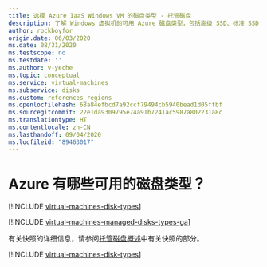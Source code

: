 ```yaml
---
title: 选择 Azure IaaS Windows VM 的磁盘类型 - 托管磁盘
description: 了解 Windows 虚拟机的可用 Azure 磁盘类型，包括高级 SSD、标准 SSD 和标准 HDD。
author: rockboyfor
origin.date: 06/03/2020
ms.date: 08/31/2020
ms.testscope: no
ms.testdate: ''
ms.author: v-yeche
ms.topic: conceptual
ms.service: virtual-machines
ms.subservice: disks
ms.custom: references_regions
ms.openlocfilehash: 68a84efbcd7a92ccf79494cb5940bead1d05ffbf
ms.sourcegitcommit: 22e1da9309795e74a91b7241ac5987a802231a8c
ms.translationtype: HT
ms.contentlocale: zh-CN
ms.lasthandoff: 09/04/2020
ms.locfileid: "89463017"
---
```

# <a name="what-disk-types-are-available-in-azure"></a>Azure 有哪些可用的磁盘类型？

[!INCLUDE [virtual-machines-disk-types](../../../includes/virtual-machines-managed-disks-types-overview.md)]

<!--Not Available on [Enabling Azure ultra SSDs](disks-enable-ultra-ssd.md)-->

[!INCLUDE [virtual-machines-managed-disks-types-ga](../../../includes/virtual-machines-managed-disks-types-ga.md)]

有关快照的详细信息，请参阅[托管磁盘概述](managed-disks-overview.md)中有关快照的部分。

[!INCLUDE [virtual-machines-disk-types](../../../includes/virtual-machines-managed-disks-types-billing-and-fees.md)]

<!-- Update_Description: update meta properties, wording update, update link -->